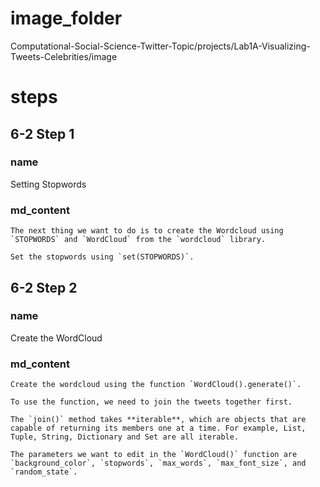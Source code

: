 # image_folder

Computational-Social-Science-Twitter-Topic/projects/Lab1A-Visualizing-Tweets-Celebrities/image

# steps
## 6-2 Step 1
### name
Setting Stopwords
### md_content
```
The next thing we want to do is to create the Wordcloud using `STOPWORDS` and `WordCloud` from the `wordcloud` library. 

Set the stopwords using `set(STOPWORDS)`. 
```
## 6-2 Step 2 
### name
Create the WordCloud
### md_content
```
Create the wordcloud using the function `WordCloud().generate()`. 

To use the function, we need to join the tweets together first.

The `join()` method takes **iterable**, which are objects that are capable of returning its members one at a time. For example, List, Tuple, String, Dictionary and Set are all iterable.

The parameters we want to edit in the `WordCloud()` function are `background_color`, `stopwords`, `max_words`, `max_font_size`, and `random_state`.
```